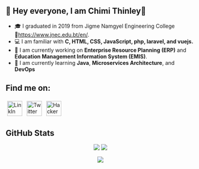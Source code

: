 ## 👋 Hey everyone, I am Chimi Thinley👋 

- 🎓 I graduated in 2019 from Jigme Namgyel Engineering College 🔗https://www.jnec.edu.bt/en/.
- 💻 I am familiar with **C, HTML, CSS, JavaScript, php, laravel, and vuejs.**
- 🔭 I am currently working on **Enterprise Resource Planning (ERP)** and **Education Management Information System (EMIS)**.
- 📝 I am currently learning **Java**, **Microservices Architecture**, and **DevOps**

## Find me on:
<p>
 <a href="https://www.linkedin.com/in/chimi-thinley-3a3600187/" target="_blank" rel="noopener noreferrer"> <img src="https://user-images.githubusercontent.com/48045494/153343171-73438adc-bcfb-426d-b3f3-e30116f74933.png" alt="LinkIn" height="40" style="vertical-align:top; margin:4px"></a>
  <a href="https://twitter.com/chimi_thinley" target="_blank" rel="noopener noreferrer"> <img src="https://user-images.githubusercontent.com/48045494/153343897-1432c2f8-3fae-48d3-adde-39c294cf913a.png" alt="Twitter" height="40" style="vertical-align:top; margin:4px"></a>
 <a href="https://www.hackerrank.com/chimithinley705" target="_blank" rel="noopener noreferrer"> <img src="https://user-images.githubusercontent.com/48045494/153344385-073398a3-ce30-4f47-a757-90a6feaf1102.png" alt="HackerRank" height="40" style="vertical-align:top; margin:4px"></a>
</p>

## GitHub Stats
<p align="center">
   <img src="https://github-readme-streak-stats.herokuapp.com?user=Chimi-S&theme=dark&hide_border=true&date_format=M%20j%5B%2C%20Y%5D">
   <img src="https://github-readme-stats.vercel.app/api?username=Chimi-S&show_icons=true&theme=vue-dark">
 </p>
 <p align="center">
   <img src="https://github-readme-stats.vercel.app/api/top-langs/?username=Chimi-S&show_icons=true&theme=vue-dark">
 </p>


